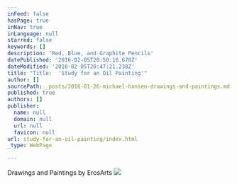 ```yaml
---
inFeed: false
hasPage: true
inNav: true
inLanguage: null
starred: false
keywords: []
description: 'Red, Blue, and Graphite Pencils'
datePublished: '2016-02-05T20:50:16.678Z'
dateModified: '2016-02-05T20:47:21.238Z'
title: "Title:  'Study for an Oil Painting'"
author: []
sourcePath: _posts/2016-01-26-michael-hansen-drawings-and-paintings.md
published: true
authors: []
publisher:
  name: null
  domain: null
  url: null
  favicon: null
url: study-for-an-oil-painting/index.html
_type: WebPage

---
```

Drawings and Paintings by ErosArts
![](https://s3-us-west-2.amazonaws.com/the-grid-img/p/66fb00fb141f240426867eddc99cb67f6896d512.jpg)